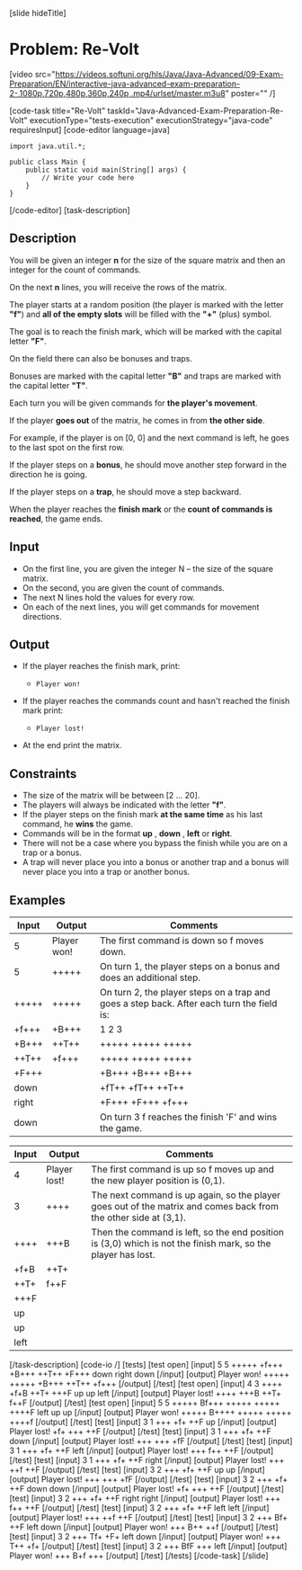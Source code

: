 [slide hideTitle]
# Problem: Re-Volt

[video src="https://videos.softuni.org/hls/Java/Java-Advanced/09-Exam-Preparation/EN/interactive-java-advanced-exam-preparation-2-,1080p,720p,480p,360p,240p,.mp4/urlset/master.m3u8" poster="" /]

[code-task title="Re-Volt" taskId="Java-Advanced-Exam-Preparation-Re-Volt" executionType="tests-execution" executionStrategy="java-code" requiresInput]
[code-editor language=java]
```
import java.util.*;

public class Main {
    public static void main(String[] args) {
        // Write your code here
    }
}
```
[/code-editor]
[task-description]
## Description

You will be given an integer **n** for the size of the square matrix and then an integer for the count of commands.

On the next **n** lines, you will receive the rows of the matrix.

The player starts at a random position (the player is marked with the letter **"f"**) and **all of the empty slots** will be filled with the **"+"** (plus) symbol.

The goal is to reach the finish mark, which will be marked with the capital letter **"F"**.

On the field there can also be bonuses and traps.

Bonuses are marked with the capital letter **"B"** and traps are marked with the capital letter **"T"**.

Each turn you will be given commands for **the player's movement**. 

If the player **goes out** of the matrix, he comes in from **the other side**. 

For example, if the player is on \[0, 0\] and the next command is left, he goes to the last spot on the first row.

If the player steps on a **bonus**, he should move another step forward in the direction he is going. 

If the player steps on a **trap**, he should move a step backward.

When the player reaches the **finish mark** or the **count of commands is reached**, the game ends.

## Input

- On the first line, you are given the integer N – the size of the square matrix.
- On the second, you are given the count of commands.
- The next N lines hold the values for every row.
- On each of the next lines, you will get commands for movement directions.

## Output

- If the player reaches the finish mark, print:
  - `Player won!`
- If the player reaches the commands count and hasn't reached the finish mark print:
  - `Player lost!`

- At the end print the matrix.

## Constraints

- The size of the matrix will be between [2 ... 20].
- The players will always be indicated with the letter **"f"**.
- If the player steps on the finish mark **at the same time** as his last command, he **wins** the game.
- Commands will be in the format **up** , **down** , **left** or **right**.
- There will not be a case where you bypass the finish while you are on a trap or a bonus.
- A trap will never place you into a bonus or another trap and a bonus will never place you into a trap or another bonus.

## Examples
| **Input** | **Output** | **Comments** |
| --- | --- | --- |
| 5 | Player won! | The first command is down so f moves down.  |
| 5 | +++++ | On turn 1, the player steps on a bonus and does an additional step.  |
| +++++ | +++++ | On turn 2, the player steps on a trap and goes a step back. After each turn the field is: |
| +f+++ | +B+++ |   1      2      3    |
| +B+++ | \++T\++ | +++++  +++++  +++++ |
| \++T\++ | +f+++ | +++++  +++++  +++++ |
| +F+++ |  | +B+++  +B+++  +B+++ |
| down |  | +fT++  +fT++  \++T\++ |
| right |  | +F+++  +F+++  +f+++ |
| down |  | On turn 3 f reaches the finish 'F' and wins the game. |


| **Input** | **Output** | **Comments** |
| --- | --- | --- |
| 4 | Player lost! | The first command is up so f moves up and the new player position is (0,1).  |
| 3 | ++++ | The next command is up again, so the player goes out of the matrix and comes back from the other side at (3,1).  |
| ++++ | +++B | Then the command is left, so the end position is (3,0) which is not the finish mark, so the player has lost. |
| +f+B | ++T+ |  |
| ++T+ | f++F |  |
| +++F |  |  |
| up |  |  |
| up |  |  |
| left |  |  |

[/task-description]
[code-io /]
[tests]
[test open]
[input]
5
5
+++++
+f+++
+B+++
\++T\++
+F+++
down
right
down
[/input]
[output]
Player won!
+++++
+++++
+B+++
\++T\++
+f+++
[/output]
[/test]
[test open]
[input]
4
3
++++
+f+B
++T+
+++F
up
up
left
[/input]
[output]
Player lost!
++++
+++B
\++T+
f\++F
[/output]
[/test]
[test open]
[input]
5
5
+++++
Bf+++
+++++
+++++
++++F
left
up
up
[/input]
[output]
Player won!
+++++
B++++
+++++
+++++
++++f
[/output]
[/test]
[test]
[input]
3
1
+++
+f+
++F
up
[/input]
[output]
Player lost!
+f+
+++
++F
[/output]
[/test]
[test]
[input]
3
1
+++
+f+
++F
down
[/input]
[output]
Player lost!
+++
+++
+fF
[/output]
[/test]
[test]
[input]
3
1
+++
+f+
++F
left
[/input]
[output]
Player lost!
+++
f++
++F
[/output]
[/test]
[test]
[input]
3
1
+++
+f+
++F
right
[/input]
[output]
Player lost!
+++
++f
++F
[/output]
[/test]
[test]
[input]
3
2
+++
+f+
++F
up
up
[/input]
[output]
Player lost!
+++
+++
+fF
[/output]
[/test]
[test]
[input]
3
2
+++
+f+
++F
down
down
[/input]
[output]
Player lost!
+f+
+++
++F
[/output]
[/test]
[test]
[input]
3
2
+++
+f+
++F
right
right
[/input]
[output]
Player lost!
+++
f++
++F
[/output]
[/test]
[test]
[input]
3
2
+++
+f+
++F
left
left
[/input]
[output]
Player lost!
+++
++f
++F
[/output]
[/test]
[test]
[input]
3
2
+++
Bf+
++F
left
down
[/input]
[output]
Player won!
+++
B++
++f
[/output]
[/test]
[test]
[input]
3
2
+++
Tf+
+F+
left
down
[/input]
[output]
Player won!
+++
T++
+f+
[/output]
[/test]
[test]
[input]
3
2
+++
BfF
+++
left
[/input]
[output]
Player won!
+++
B+f
+++
[/output]
[/test]
[/tests]
[/code-task]
[/slide]
